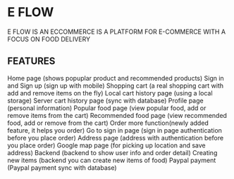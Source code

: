 # E FLOW

E FLOW IS AN ECCOMMERCE IS A PLATFORM FOR E-COMMERCE WITH A FOCUS ON FOOD DELIVERY 

## FEATURES

Home page (shows popuplar product and recommended products)
Sign in and Sign up (sign up with mobile)
Shopping cart (a real shopping cart with add and remove items on the fly)
Local cart history page (using a local storage)
Server cart history page (sync with database)
Profile page (personal information)
Popular food page (view popular food, add or remove items from the cart)
Recommended food page (view recommended food, add or remove from the cart)
Order more function(newly added feature, it helps you order)
Go to sign in page (sign in page authentication before you place order)
Address page (address with authentication before you place order)
Google map page (for picking up location and save address)
Backend (backend to show user info and order detail)
Creating new items (backend you can create new items of food)
Paypal payment (Paypal payment sync with database)
